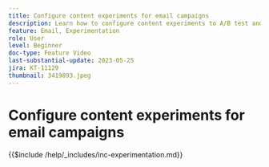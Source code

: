 ```yaml
---
title: Configure content experiments for email campaigns
description: Learn how to configure content experiments to A/B test and explore email content best drives your business objectives.
feature: Email, Experimentation
role: User
level: Beginner
doc-type: Feature Video
last-substantial-update: 2023-05-25
jira: KT-11129
thumbnail: 3419893.jpeg
---
```


# Configure content experiments for email campaigns

{{$include /help/_includes/inc-experimentation.md}}
